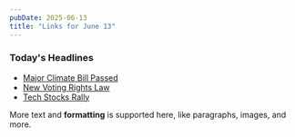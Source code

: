 ```yaml
---
pubDate: 2025-06-13
title: "Links for June 13"
---
```


### Today's Headlines

- [Major Climate Bill Passed](https://example.com/climate)
- [New Voting Rights Law](https://example.com/voting)
- [Tech Stocks Rally](https://example.com/tech)

More text and **formatting** is supported here, like paragraphs, images, and more.
